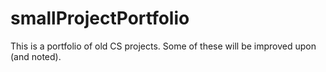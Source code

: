 # smallProjectPortfolio
This is a portfolio of old CS projects. Some of these will be improved upon (and noted).
